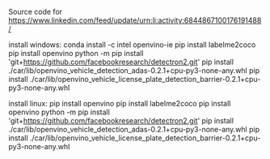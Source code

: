 Source code for https://www.linkedin.com/feed/update/urn:li:activity:6844867100176191488/

install windows:
conda install -c intel openvino-ie
pip install labelme2coco
pip install openvino
python -m pip install 'git+https://github.com/facebookresearch/detectron2.git'
pip install ./car/lib/openvino_vehicle_detection_adas-0.2.1+cpu-py3-none-any.whl
pip install ./car/lib/openvino_vehicle_license_plate_detection_barrier-0.2.1+cpu-py3-none-any.whl

install linux:
pip install openvino
pip install labelme2coco
pip install openvino
python -m pip install 'git+https://github.com/facebookresearch/detectron2.git'
pip install ./car/lib/openvino_vehicle_detection_adas-0.2.1+cpu-py3-none-any.whl
pip install ./car/lib/openvino_vehicle_license_plate_detection_barrier-0.2.1+cpu-py3-none-any.whl
